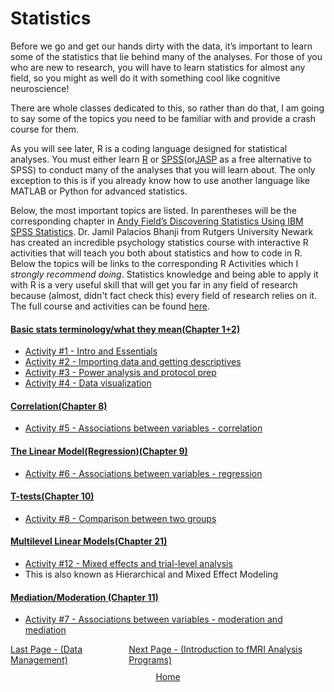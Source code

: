 # Statistics

Before we go and get our hands dirty with the data, it’s important to learn some of the statistics that lie behind many of the analyses. For those of you who are new to research, you will have to learn statistics for almost any field, so you might as well do it with something cool like cognitive neuroscience! 

There are whole classes dedicated to this, so rather than do that, I am going to say some of the topics you need to be familiar with and provide a crash course for them.

As you will see later, R is a coding language designed for statistical analyses. You must either learn [R](https://cran.r-project.org/) or [SPSS](https://www.ibm.com/products/spss-statistics/gradpack?adoper=227628_2&adobe_mc_sdid=SDID%3D1AB64E5E0B2F7971-42F2EFA8A7ABBE5E%7CMCORGID%3DD10F27705ED7F5130A495C99%40AdobeOrg%7CTS%3D1718313775&adobe_mc_ref=https%3A%2F%2Fwww.google.com%2F)(or[JASP](https://jasp-stats.org/) as a free alternative to SPSS) to conduct many of the analyses that you will learn about. The only exception to this is if you already know how to use another language like MATLAB or Python for advanced statistics.

Below, the most important topics are listed. In parentheses will be  the corresponding chapter in [Andy Field’s Discovering Statistics Using IBM SPSS Statistics](http://repo.darmajaya.ac.id/5678/1/Discovering%20Statistics%20Using%20IBM%20SPSS%20Statistics%20%28%20PDFDrive%20%29.pdf). Dr. Jamil Palacios Bhanji from Rutgers University Newark has created an incredible psychology statistics course with interactive R activities that will teach you both about statistics and how to code in R.  Below the topics will be links to the corresponding R Activities which I *strongly recommend doing*. Statistics knowledge and being able to apply it with R is a very useful skill that will get you far in any field of research because (almost, didn't fact check this) every field of research relies on it. The full course and activities can be found [here](https://jamilfelipe.github.io/psych596/activities/full-list.html). 

#### <u>Basic stats terminology/what they mean(Chapter 1+2) </u>
- [Activity #1 - Intro and Essentials](https://jamilfelipe.github.io/psych596/activities/intro-essentials/r_docs/intro-essentials-instructions-spss-rstudio.html)
- [Activity #2 - Importing data and getting descriptives](https://jamilfelipe.github.io/psych596/activities/import-examine/r_docs/import-examine-instructions-w-code.html)
- [Activity #3 - Power analysis and protocol prep](https://jamilfelipe.github.io/psych596/activities/power-analysis/power-analysis-instructions.html)
- [Activity #4 - Data visualization](https://jamilfelipe.github.io/psych596/activities/data-visual/r_docs/data-visual-instructions-r.html)
#### <u> Correlation(Chapter 8) </u>
- [Activity #5 - Associations between variables - correlation](https://jamilfelipe.github.io/psych596/activities/contin-correl/r_docs/contin-correl-instructions-r.html)
#### <u> The Linear Model(Regression)(Chapter 9) </u>
- [Activity #6 - Associations between variables - regression](https://jamilfelipe.github.io/psych596/activities/multi-regression/r_docs/multi-regression-instructions-r.html)
#### <u> T-tests(Chapter 10)  </u>
- [Activity #8 - Comparison between two groups](https://jamilfelipe.github.io/psych596/activities/two-group/r_docs/two-group-instructions-r.html)
#### <u> Multilevel Linear Models(Chapter 21) </u>
- [Activity #12 - Mixed effects and trial-level analysis](https://jamilfelipe.github.io/psych596/activities/mixed-fx/r_docs/mixed-fx-instructions-r.html)
- This is also known as Hierarchical and Mixed Effect Modeling
#### <u> Mediation/Moderation (Chapter 11) </u>
- [Activity #7 - Associations between variables - moderation and mediation](https://jamilfelipe.github.io/psych596/activities/moderation-mediation/r_docs/moderation-mediation-instructions-r.html)

 <div style="display: flex; justify-content: space-between;">
  <a href="data_management.md">Last Page - (Data Management)</a>
  <a href="programs.md">Next Page - (Introduction to fMRI Analysis Programs) </a>
</div>

<div style="text-align: center; margin-top: 10px;">
  <a href="home.md">Home</a>
</div>